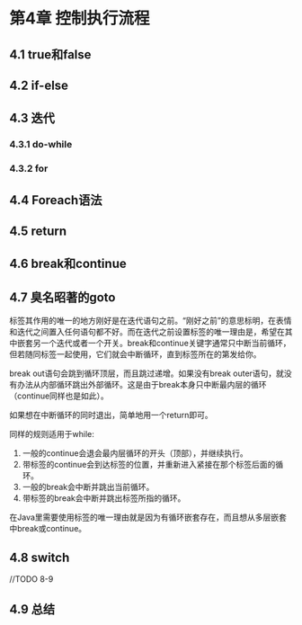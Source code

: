 # 第4章 控制执行流程 #

## 4.1 true和false ##

## 4.2 if-else ##

## 4.3 迭代 ##

### 4.3.1 do-while ###

### 4.3.2 for ###

## 4.4 Foreach语法 ##

## 4.5 return ##

## 4.6 break和continue ##

## 4.7 臭名昭著的goto ##

标签其作用的唯一的地方刚好是在迭代语句之前。“刚好之前”的意思标明，在表情和迭代之间置入任何语句都不好。而在迭代之前设置标签的唯一理由是，希望在其中嵌套另一个迭代或者一个开关。break和continue关键字通常只中断当前循环，但若随同标签一起使用，它们就会中断循环，直到标签所在的第发给你。

break out语句会跳到循环顶层，而且跳过递增。如果没有break outer语句，就没有办法从内部循环跳出外部循环。这是由于break本身只中断最内层的循环（continue同样也是如此）。

如果想在中断循环的同时退出，简单地用一个return即可。

同样的规则适用于while:

1. 一般的continue会退会最内层循环的开头（顶部），并继续执行。
2. 带标签的continue会到达标签的位置，并重新进入紧接在那个标签后面的循环。
3. 一般的break会中断并跳出当前循环。
4. 带标签的break会中断并跳出标签所指的循环。

在Java里需要使用标签的唯一理由就是因为有循环嵌套存在，而且想从多层嵌套中break或continue。

## 4.8 switch ##

//TODO 8-9

## 4.9 总结 ##

